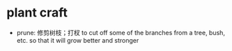 # plant craft

- prune: 修剪树枝；打杈 to cut off some of the branches from a tree, bush, etc. so that it will grow better and stronger
